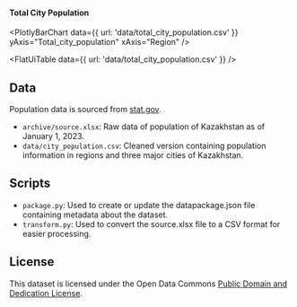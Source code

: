 #### Total City Population
<PlotlyBarChart
  data={{
    url: 'data/total_city_population.csv'
  }}
  yAxis="Total_city_population"
  xAxis="Region"
/>

<FlatUiTable
  data={{
    url: 'data/total_city_population.csv'
  }}
/>

## Data

Population data is sourced from [stat.gov](https://stat.gov).

- `archive/source.xlsx`: Raw data of population of Kazakhstan as of January 1, 2023.
- `data/city_population.csv`: Cleaned version containing population information in regions and three major cities of Kazakhstan.

## Scripts

- `package.py`: Used to create or update the datapackage.json file containing metadata about the dataset.
- `transform.py`: Used to convert the source.xlsx file to a CSV format for easier processing.

## License

This dataset is licensed under the Open Data Commons [Public Domain and Dedication License](https://www.opendatacommons.org/licenses/pddl/1-0/ "‌").
